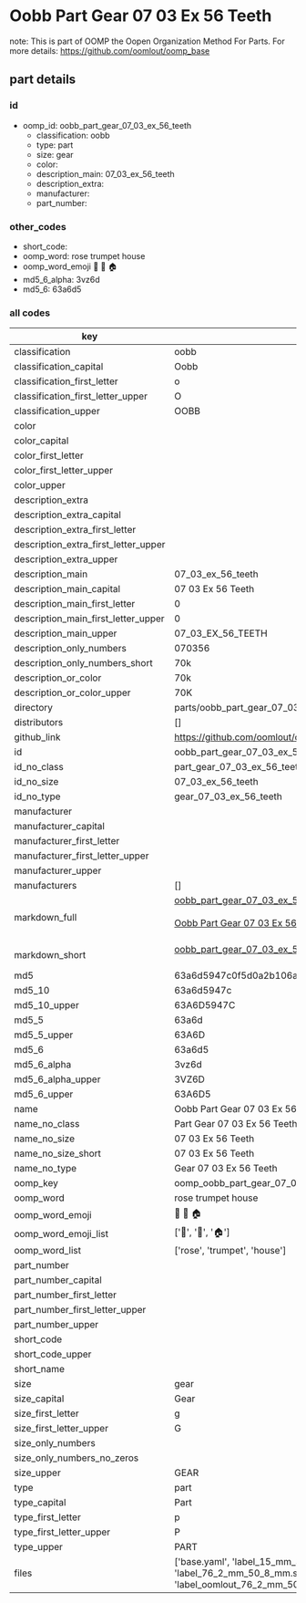 # Oobb Part Gear 07 03 Ex 56 Teeth  

note: This is part of OOMP the Oopen Organization Method For Parts. For more details: https://github.com/oomlout/oomp_base

##  part details





### id
* oomp_id: oobb_part_gear_07_03_ex_56_teeth
  * classification: oobb
  * type: part
  * size: gear
  * color: 
  * description_main: 07_03_ex_56_teeth
  * description_extra: 
  * manufacturer: 
  * part_number: 

### other_codes
* short_code: 
* oomp_word: rose trumpet house
* oomp_word_emoji :rose: :trumpet: :house:
* md5_6_alpha: 3vz6d
* md5_6: 63a6d5

### all codes 
| key | value |  
| --- | --- |  
| classification | oobb |  
| classification_capital | Oobb |  
| classification_first_letter | o |  
| classification_first_letter_upper | O |  
| classification_upper | OOBB |  
| color |  |  
| color_capital |  |  
| color_first_letter |  |  
| color_first_letter_upper |  |  
| color_upper |  |  
| description_extra |  |  
| description_extra_capital |  |  
| description_extra_first_letter |  |  
| description_extra_first_letter_upper |  |  
| description_extra_upper |  |  
| description_main | 07_03_ex_56_teeth |  
| description_main_capital | 07 03 Ex 56 Teeth |  
| description_main_first_letter | 0 |  
| description_main_first_letter_upper | 0 |  
| description_main_upper | 07_03_EX_56_TEETH |  
| description_only_numbers | 070356 |  
| description_only_numbers_short | 70k |  
| description_or_color | 70k |  
| description_or_color_upper | 70K |  
| directory | parts/oobb_part_gear_07_03_ex_56_teeth |  
| distributors | [] |  
| github_link | https://github.com/oomlout/oomlout_oomp_part_src/tree/main/parts/oobb_part_gear_07_03_ex_56_teeth/working |  
| id | oobb_part_gear_07_03_ex_56_teeth |  
| id_no_class | part_gear_07_03_ex_56_teeth |  
| id_no_size | 07_03_ex_56_teeth |  
| id_no_type | gear_07_03_ex_56_teeth |  
| manufacturer |  |  
| manufacturer_capital |  |  
| manufacturer_first_letter |  |  
| manufacturer_first_letter_upper |  |  
| manufacturer_upper |  |  
| manufacturers | [] |  
| markdown_full | [oobb_part_gear_07_03_ex_56_teeth](https://github.com/oomlout/oomlout_oomp_part_src/tree/main/parts/oobb_part_gear_07_03_ex_56_teeth/working)<br>[](https://github.com/oomlout/oomlout_oomp_part_src/tree/main/parts/oobb_part_gear_07_03_ex_56_teeth/working)<br>[Oobb Part Gear 07 03 Ex 56 Teeth](https://github.com/oomlout/oomlout_oomp_part_src/tree/main/parts/oobb_part_gear_07_03_ex_56_teeth/working)<br><br> |  
| markdown_short | [oobb_part_gear_07_03_ex_56_teeth](https://github.com/oomlout/oomlout_oomp_part_src/tree/main/parts/oobb_part_gear_07_03_ex_56_teeth/working)<br><br> |  
| md5 | 63a6d5947c0f5d0a2b106a0e320ea2d5 |  
| md5_10 | 63a6d5947c |  
| md5_10_upper | 63A6D5947C |  
| md5_5 | 63a6d |  
| md5_5_upper | 63A6D |  
| md5_6 | 63a6d5 |  
| md5_6_alpha | 3vz6d |  
| md5_6_alpha_upper | 3VZ6D |  
| md5_6_upper | 63A6D5 |  
| name | Oobb Part Gear 07 03 Ex 56 Teeth |  
| name_no_class | Part Gear 07 03 Ex 56 Teeth |  
| name_no_size | 07 03 Ex 56 Teeth |  
| name_no_size_short | 07 03 Ex 56 Teeth |  
| name_no_type | Gear 07 03 Ex 56 Teeth |  
| oomp_key | oomp_oobb_part_gear_07_03_ex_56_teeth |  
| oomp_word | rose trumpet house |  
| oomp_word_emoji | :rose: :trumpet: :house: |  
| oomp_word_emoji_list | [':rose:', ':trumpet:', ':house:'] |  
| oomp_word_list | ['rose', 'trumpet', 'house'] |  
| part_number |  |  
| part_number_capital |  |  
| part_number_first_letter |  |  
| part_number_first_letter_upper |  |  
| part_number_upper |  |  
| short_code |  |  
| short_code_upper |  |  
| short_name |  |  
| size | gear |  
| size_capital | Gear |  
| size_first_letter | g |  
| size_first_letter_upper | G |  
| size_only_numbers |  |  
| size_only_numbers_no_zeros |  |  
| size_upper | GEAR |  
| type | part |  
| type_capital | Part |  
| type_first_letter | p |  
| type_first_letter_upper | P |  
| type_upper | PART |  
| files | ['base.yaml', 'label_15_mm_30_mm.pdf', 'label_15_mm_30_mm.svg', 'label_76_2_mm_50_8_mm.pdf', 'label_76_2_mm_50_8_mm.svg', 'label_oomlout_76_2_mm_50_8_mm.pdf', 'label_oomlout_76_2_mm_50_8_mm.svg', 'readme.md', 'working.json', 'working.yaml'] |  
